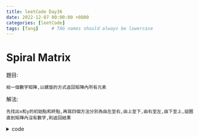 ```yaml
---
title: leetCode Day36
date: 2022-12-07 00:00:00 +0800
categories: [leetCode]
tags: [Tang]     # TAG names should always be lowercase
---
```


# Spiral Matrix

題目:

    給一個數字矩陣,以螺旋的方式返回矩陣內所有元素



解法:

    先找出x和y的初始點和終點,再寫四個方法分別為由左至右,由上至下,由右至左,由下至上,迴圈直到矩陣內沒有數字,則返回結果


<details> <summary>code</summary>
<pre><code>
func spiralOrder(matrix [][]int) []int {
    var result []int
    y := len(matrix) - 1
    x := len(matrix[0]) - 1

    return oneOrder(matrix, 0, 0, x, y, result)
}

func oneOrder(matrix [][]int, i int, j int, x int, y int, result []int) []int {
    if i > x {
        return result
    }

    for k := i; k <= x; k++ {
        result = append(result, matrix[j][k])
    }

    return twoOrder(matrix, i, j + 1, x, y, result)
}

func twoOrder(matrix [][]int, i int, j int, x int, y int, result []int) []int {
    if j > y {
        return result
    }

    for k := j; k <= y; k++ {
        result = append(result, matrix[k][x])
    }

    return threeOrder(matrix, i, j, x - 1, y, result)
}

func threeOrder(matrix [][]int, i int, j int, x int, y int, result []int) []int {
    if i > x {
        return result
    }

    for k := x; k >= i; k-- {
        result = append(result, matrix[y][k])
    }

    return fourOrder(matrix, i, j, x, y - 1, result)
}

func fourOrder(matrix [][]int, i int, j int, x int, y int, result []int) []int {
    if j > y {
        return result
    }

    for k := y; k >= j; k-- {
        result = append(result, matrix[k][i])
    }

    return oneOrder(matrix, i + 1, j, x, y, result)
}
</code></pre>
</details>


